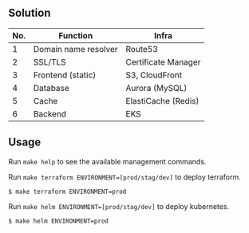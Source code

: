 ## Solution
| No. | Function                            | Infra                   |
| --- | ----------------------------------- | ----------------------- |
| 1   | Domain name resolver                | Route53                 |
| 2   | SSL/TLS                             | Certificate Manager     |
| 3   | Frontend (static)                   | S3, CloudFront          |
| 4   | Database                            | Aurora (MySQL)          |
| 5   | Cache                               | ElastiCache (Redis)     |
| 6   | Backend                             | EKS                     |

## Usage
Run `make help` to see the available management commands.

Run `make terraform ENVIRONMENT=[prod/stag/dev]` to deploy terraform.
```console
$ make terraform ENVIRONMENT=prod
```

Run `make helm ENVIRONMENT=[prod/stag/dev]` to deploy kubernetes.
```console
$ make helm ENVIRONMENT=prod
```
